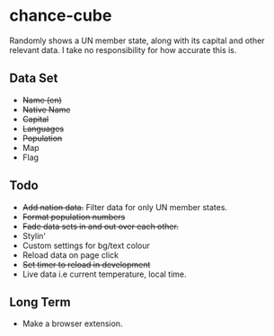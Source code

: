 # chance-cube

Randomly shows a UN member state, along with its capital and other relevant data.
I take no responsibility for how accurate this is. 

## Data Set
* ~~Name (en)~~ 	
* ~~Native Name~~ 
* ~~Capital~~ 
* ~~Languages~~ 
* ~~Population~~ 
* Map
* Flag


## Todo
* ~~Add nation data.~~ Filter data for only UN member states. 
* ~~Format population numbers~~
* ~~Fade data sets in and out over each other.~~
* Stylin'
* Custom settings for bg/text colour
* Reload data on page click
* ~~Set timer to reload in development~~
* Live data i.e current temperature, local time.


## Long Term
* Make a browser extension.